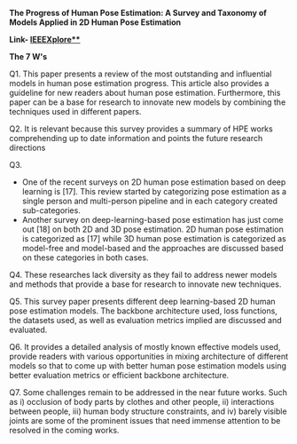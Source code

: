 ﻿**The Progress of Human Pose Estimation: A Survey and Taxonomy of Models Applied in 2D Human Pose Estimation**

**Link- [IEEEXplore**](https://ieeexplore.ieee.org/stamp/stamp.jsp?tp=&arnumber=9144178)**

**The 7 W's**

Q1. This paper presents a review of the most outstanding and influential models in human pose estimation progress. This article also provides a guideline for new readers about human pose estimation. Furthermore, this paper can be a base for research to innovate new models by combining the techniques used in different papers.

Q2. It is relevant because this survey provides a summary of HPE works comprehending up to date information and points the future research directions

Q3.

- One of the recent surveys on 2D human pose estimation based on deep learning is [17]. This review started by categorizing pose estimation as a single person and multi-person pipeline and in each category created sub-categories. 
- Another survey on deep-learning-based pose estimation has just come out [18] on both 2D and 3D pose estimation. 2D human pose estimation is categorized as [17] while 3D human pose estimation is categorized as model-free and model-based and the approaches are discussed based on these categories in both cases. 

Q4. These researches lack diversity as they fail to address newer models and methods that provide a base for research to innovate new techniques. 

Q5. This survey paper presents different deep learning-based 2D human pose estimation models. The backbone architecture used, loss functions, the datasets used, as well as evaluation metrics implied are discussed and evaluated. 

Q6. It provides a detailed analysis of mostly known effective models used, provide readers with various opportunities in mixing architecture of different models so that to come up with better human pose estimation models using better evaluation metrics or efficient backbone architecture.

Q7. Some challenges remain to be addressed in the near future works. Such as i) occlusion of body parts by clothes and other people, ii) interactions between people, iii) human body structure constraints, and iv) barely visible joints are some of the prominent issues that need immense attention to be resolved in the coming works.


